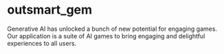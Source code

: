 # outsmart_gem
Generative AI has unlocked a bunch of new potential for engaging games. Our application is a suite of AI games to bring engaging and delightful experiences to all users.
